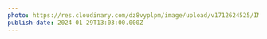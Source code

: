```yaml
---
photo: https://res.cloudinary.com/dz8vyplpm/image/upload/v1712624525/IMG_8577_jkiboq.jpg
publish-date: 2024-01-29T13:03:00.000Z
---
```

